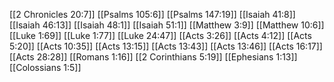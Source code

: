 [[2 Chronicles 20:7]]
[[Psalms 105:6]]
[[Psalms 147:19]]
[[Isaiah 41:8]]
[[Isaiah 46:13]]
[[Isaiah 48:1]]
[[Isaiah 51:1]]
[[Matthew 3:9]]
[[Matthew 10:6]]
[[Luke 1:69]]
[[Luke 1:77]]
[[Luke 24:47]]
[[Acts 3:26]]
[[Acts 4:12]]
[[Acts 5:20]]
[[Acts 10:35]]
[[Acts 13:15]]
[[Acts 13:43]]
[[Acts 13:46]]
[[Acts 16:17]]
[[Acts 28:28]]
[[Romans 1:16]]
[[2 Corinthians 5:19]]
[[Ephesians 1:13]]
[[Colossians 1:5]]
